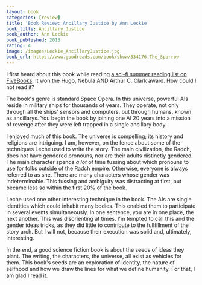 ```yaml
---
layout: book
categories: [review]
title: 'Book Review: Ancillary Justice by Ann Leckie'
book_title: Ancillary Justice
book_author: Ann Leckie
book_published: 2013
rating: 4
image: /images/Leckie_AncillaryJustice.jpg
book_url: https://www.goodreads.com/book/show/334176.The_Sparrow
---
```

I first heard about this book while reading [a sci-fi summer reading list on FiveBooks](https://fivebooks.com/best-books/summer-reading-2019-the-best-of-sci-fi-tom-hunter-arthur-c-clarke/). It won the Hugo, Nebula AND Arthur C. Clark award. How could I not read it?

The book's genre is standard Space Opera. In this universe, powerful AIs reside in military ships for thousands of years. They operate, not only through all the ships' sensors and computers, but through humans, known as ancillarys. You begin the book by joining one AI 20 years into a mission of revenge after they were left trapped in a single ancillary body.

I enjoyed much of this book. The universe is compelling; its history and religions are intriguing. I am, however, on the fence about some of the techniques Leche used to write the story. The main civilization, the Radch, does not have gendered pronouns, nor are their adults distinctly gendered. The main character spends *a lot* of time fussing about which pronouns to use for folks outside of the Radch empire. Otherwise, everyone is always referred to as she. There are many characters whose gender was indeterminable. This fussing and ambiguity was distracting at first, but became less so within the first 20% of the book.

Leche used one other interesting technique in the book. The AIs are single identities which could inhabit many bodies. This enabled them to participate in several events simultaneously. In one sentence, you are in one place, the next another. This was disorienting at times. I'm tempted to call this and the gender ideas tricks, as they did little to contribute to the fullfillment of the story arch. But I will not, because their execution was solid and, ultimately, interesting.

In the end, a good science fiction book is about the seeds of ideas they plant. The writing, the characters, the universe, all exist as vehicles for them. This book's seeds are an exploration of identity, the nature of selfhood and how we draw the lines for what we define humanity. For that, I am glad I read it.  
